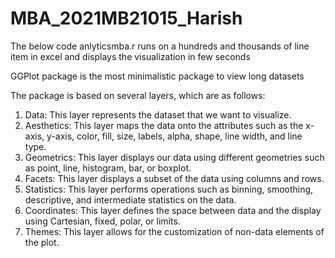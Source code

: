 # MBA_2021MB21015_Harish

The below code anlyticsmba.r runs on a hundreds and thousands of line item in excel and displays the visualization in few seconds 

GGPlot package is the most minimalistic package to view long datasets

The package is based on several layers, which are as follows:
1.	Data: This layer represents the dataset that we want to visualize.
2.	Aesthetics: This layer maps the data onto the attributes such as the x-axis, y-axis, color, fill, size, labels, alpha, shape, line width, and line type.
3.	Geometrics: This layer displays our data using different geometries such as point, line, histogram, bar, or boxplot.
4.	Facets: This layer displays a subset of the data using columns and rows.
5.	Statistics: This layer performs operations such as binning, smoothing, descriptive, and intermediate statistics on the data.
6.	Coordinates: This layer defines the space between data and the display using Cartesian, fixed, polar, or limits.
7.	Themes: This layer allows for the customization of non-data elements of the plot.
